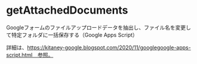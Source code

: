 # getAttachedDocuments

Googleフォームのファイルアップロードデータを抽出し、ファイル名を変更して特定フォルダに一括保存する（Google Apps Script）

詳細は、https://kitaney-google.blogspot.com/2020/11/googlegoogle-apps-script.html　参照。